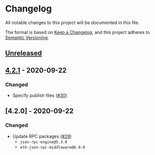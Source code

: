 # Changelog

All notable changes to this project will be documented in this file.

The format is based on [Keep a Changelog](https://keepachangelog.com/en/1.0.0/), and this project adheres to [Semantic Versioning](https://semver.org/spec/v2.0.0.html).

## [Unreleased]

## [4.2.1] - 2020-09-22

### Changed

- Specify publish files ([#30](https://github.com/MetaMask/eth-json-rpc-filters/pull/30))

## [4.2.0] - 2020-09-22

### Changed

- Update RPC packages ([#29](https://github.com/MetaMask/eth-json-rpc-filters/pull/29))
  - `json-rpc-engine@5.3.0`
  - `eth-json-rpc-middleware@6.0.0`

[Unreleased]:https://github.com/MetaMask/eth-json-rpc-filters/compare/v4.2.1...HEAD
[4.2.1]:https://github.com/MetaMask/eth-json-rpc-filters/compare/v4.2.0...v4.2.1
